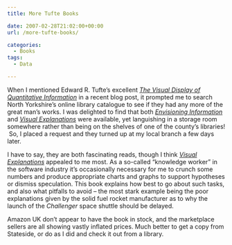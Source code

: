 ```yaml
---
title: More Tufte Books

date: 2007-02-28T21:02:00+00:00
url: /more-tufte-books/

categories:
  - Books
tags:
  - Data

---
```

When I mentioned Edward R. Tufte’s excellent _[The Visual Display of Quantitative Information][1]_ in a recent blog post, it prompted me to search North Yorkshire’s online library catalogue to see if they had any more of the great man’s works. I was delighted to find that both _[Envisioning Information][2]_ and _[Visual Explanations][3]_ were available, yet languishing in a storage room somewhere rather than being on the shelves of one of the county’s libraries!  So, I placed a request and they turned up at my local branch a few days later.

I have to say, they are both fascinating reads, though I think _[Visual Explanations][3]_ appealed to me most. As a so-called “knowledge worker” in the software industry it’s occasionally necessary for me to crunch some numbers and produce appropriate charts and graphs to support hypotheses or dismiss speculation. This book explains how best to go about such tasks, and also what pitfalls to avoid – the most stark example being the poor explanations given by the solid fuel rocket manufacturer as to why the launch of the _Challenger_ space shuttle should be delayed.

Amazon UK don’t appear to have the book in stock, and the marketplace sellers are all showing vastly inflated prices. Much better to get a copy from Stateside, or do as I did and check it out from a library.

 [1]: http://www.amazon.co.uk/gp/product/0961392142?ie=UTF8&tag=ianesbl-21&linkCode=as2&camp=1634&creative=6738&creativeASIN=0961392142
 [2]: http://www.amazon.co.uk/gp/product/0961392118?ie=UTF8&tag=ianesbl-21&linkCode=as2&camp=1634&creative=6738&creativeASIN=0961392118
 [3]: http://www.amazon.co.uk/gp/product/0961392126?ie=UTF8&tag=ianesbl-21&linkCode=as2&camp=1634&creative=6738&creativeASIN=0961392126